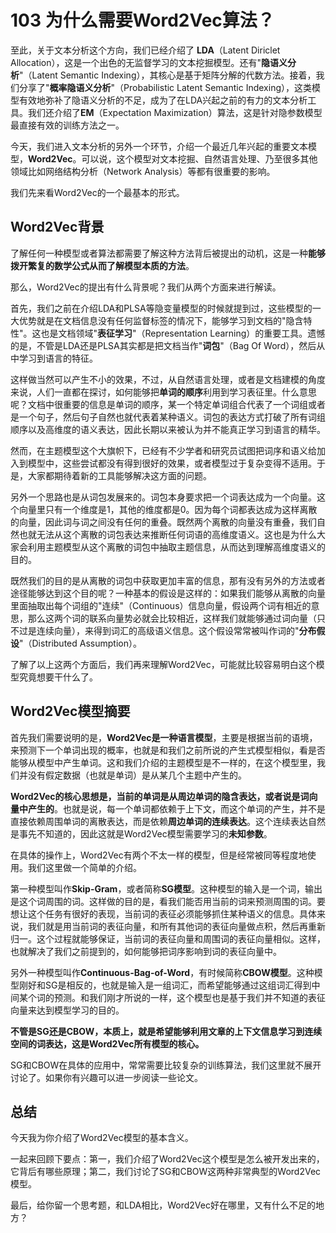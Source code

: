 # 103 为什么需要Word2Vec算法？

至此，关于文本分析这个方向，我们已经介绍了 **LDA**（Latent Diriclet
Allocation），这是一个出色的无监督学习的文本挖掘模型。还有"**隐语义分析**"（Latent
Semantic
Indexing），其核心是基于矩阵分解的代数方法。接着，我们分享了"**概率隐语义分析**"（Probabilistic
Latent Semantic
Indexing），这类模型有效地弥补了隐语义分析的不足，成为了在LDA兴起之前的有力的文本分析工具。我们还介绍了**EM**（Expectation
Maximization）算法，这是针对隐参数模型最直接有效的训练方法之一。

今天，我们进入文本分析的另外一个环节，介绍一个最近几年兴起的重要文本模型，**Word2Vec**。可以说，这个模型对文本挖掘、自然语言处理、乃至很多其他领域比如网络结构分析（Network
Analysis）等都有很重要的影响。

我们先来看Word2Vec的一个最基本的形式。

## Word2Vec背景

了解任何一种模型或者算法都需要了解这种方法背后被提出的动机，这是一种**能够拨开繁复的数学公式从而了解模型本质的方法**。

那么，Word2Vec的提出有什么背景呢？我们从两个方面来进行解读。

首先，我们之前在介绍LDA和PLSA等隐变量模型的时候就提到过，这些模型的一大优势就是在文档信息没有任何监督标签的情况下，能够学习到文档的"隐含特性"。这也是文档领域"**表征学习**"（Representation
Learning）的重要工具。遗憾的是，不管是LDA还是PLSA其实都是把文档当作"**词包**"（Bag
Of Word），然后从中学习到语言的特征。

这样做当然可以产生不小的效果，不过，从自然语言处理，或者是文档建模的角度来说，人们一直都在探讨，如何能够把**单词的顺序**利用到学习表征里。什么意思呢？文档中很重要的信息是单词的顺序，某一个特定单词组合代表了一个词组或者是一个句子，然后句子自然也就代表着某种语义。词包的表达方式打破了所有词组顺序以及高维度的语义表达，因此长期以来被认为并不能真正学习到语言的精华。

然而，在主题模型这个大旗帜下，已经有不少学者和研究员试图把词序和语义给加入到模型中，这些尝试都没有得到很好的效果，或者模型过于复杂变得不适用。于是，大家都期待着新的工具能够解决这方面的问题。

另外一个思路也是从词包发展来的。词包本身要求把一个词表达成为一个向量。这个向量里只有一个维度是1，其他的维度都是0。因为每个词都表达成为这样离散的向量，因此词与词之间没有任何的重叠。既然两个离散的向量没有重叠，我们自然也就无法从这个离散的词包表达来推断任何词语的高维度语义。这也是为什么大家会利用主题模型从这个离散的词包中抽取主题信息，从而达到理解高维度语义的目的。

既然我们的目的是从离散的词包中获取更加丰富的信息，那有没有另外的方法或者途径能够达到这个目的呢？一种基本的假设是这样的：如果我们能够从离散的向量里面抽取出每个词组的"连续"（Continuous）信息向量，假设两个词有相近的意思，那么这两个词的联系向量势必就会比较相近，这样我们就能够通过词向量（只不过是连续向量），来得到词汇的高级语义信息。这个假设常常被叫作词的"**分布假设**"（Distributed
Assumption）。

了解了以上这两个方面后，我们再来理解Word2Vec，可能就比较容易明白这个模型究竟想要干什么了。

## Word2Vec模型摘要

首先我们需要说明的是，**Word2Vec是一种语言模型**，主要是根据当前的语境，来预测下一个单词出现的概率，也就是和我们之前所说的产生式模型相似，看是否能够从模型中产生单词。这和我们介绍的主题模型是不一样的，在这个模型里，我们并没有假定数据（也就是单词）是从某几个主题中产生的。

**Word2Vec的核心思想是，当前的单词是从周边单词的隐含表达，或者说是词向量中产生的**。也就是说，每一个单词都依赖于上下文，而这个单词的产生，并不是直接依赖周围单词的离散表达，而是依赖**周边单词的连续表达**。这个连续表达自然是事先不知道的，因此这就是Word2Vec模型需要学习的**未知参数**。

在具体的操作上，Word2Vec有两个不太一样的模型，但是经常被同等程度地使用。我们这里做一个简单的介绍。

第一种模型叫作**Skip-Gram**，或者简称**SG模型**。这种模型的输入是一个词，输出是这个词周围的词。这样做的目的是，看我们能否用当前的词来预测周围的词。要想让这个任务有很好的表现，当前词的表征必须能够抓住某种语义的信息。具体来说，我们就是用当前词的表征向量，和所有其他词的表征向量做点积，然后再重新归一。这个过程就能够保证，当前词的表征向量和周围词的表征向量相似。这样，也就解决了我们之前提到的，如何能够把词序影响到词的表征向量中。

另外一种模型叫作**Continuous-Bag-of-Word**，有时候简称**CBOW模型**。这种模型刚好和SG是相反的，也就是输入是一组词汇，而希望能够通过这组词汇得到中间某个词的预测。和我们刚才所说的一样，这个模型也是基于我们并不知道的表征向量来达到模型学习的目的。

**不管是SG还是CBOW，本质上，就是希望能够利用文章的上下文信息学习到连续空间的词表达，这是Word2Vec所有模型的核心。**

SG和CBOW在具体的应用中，常常需要比较复杂的训练算法，我们这里就不展开讨论了。如果你有兴趣可以进一步阅读一些论文。

## 总结

今天我为你介绍了Word2Vec模型的基本含义。

一起来回顾下要点：第一，我们介绍了Word2Vec这个模型是怎么被开发出来的，它背后有哪些原理；第二，我们讨论了SG和CBOW这两种非常典型的Word2Vec模型。

最后，给你留一个思考题，和LDA相比，Word2Vec好在哪里，又有什么不足的地方？
